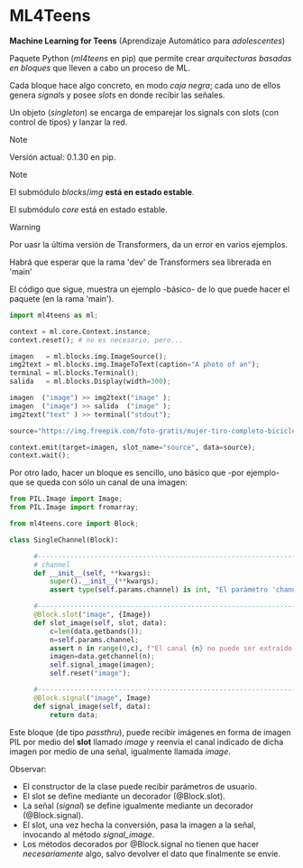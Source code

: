 # ML4Teens

**Machine Learning for Teens** (Aprendizaje Automático para *adolescentes*)

Paquete Python (*ml4teens* en pip) que permite crear *arquitecturas basadas en bloques* que lleven a cabo un proceso de ML.

Cada bloque hace algo concreto, en modo *caja negra*; cada uno de ellos genera *signal*s y posee *slot*s en donde recibir las señales.

Un objeto (*singleton*) se encarga de emparejar los signals con slots (con control de tipos) y lanzar la red.

>[!NOTE]
>Versión actual: 0.1.30 en pip.

>[!NOTE]
>El submódulo *blocks*/*img* **está en estado estable**.
>
>El submódulo *core* está en estado estable.

>[!WARNING]
>Por uasr la última versión de Transformers, da un error en varios ejemplos.
>
>Habrá que esperar que la rama 'dev' de Transformers sea librerada en 'main'

El código que sigue, muestra un ejemplo -básico- de lo que puede hacer el paquete (en la rama 'main').


```python
import ml4teens as ml;

context = ml.core.Context.instance;
context.reset(); # no es necesario, pero...

imagen   = ml.blocks.img.ImageSource();
img2text = ml.blocks.img.ImageToText(caption="A photo of an");
terminal = ml.blocks.Terminal();
salida   = ml.blocks.Display(width=300);

imagen  ("image") >> img2text("image" );
imagen  ("image") >> salida  ("image" );
img2text("text" ) >> terminal("stdout");

source="https://img.freepik.com/foto-gratis/mujer-tiro-completo-bicicleta-al-aire-libre_23-2149413735.jpg?w=1380&t=st=1704297833~exp=1704298433~hmac=433c68f72fc841cbb094d598521f8b72dad100a383f59b39de5f490cce7c7b99";

context.emit(target=imagen, slot_name="source", data=source);
context.wait();
```

Por otro lado, hacer un bloque es sencillo, uno básico que -por ejemplo- que se queda con sólo un canal de una imagen:

```python
from PIL.Image import Image;
from PIL.Image import fromarray;

from ml4teens.core import Block;

class SingleChannel(Block):

      #-------------------------------------------------------------------------
      # channel
      def __init__(self, **kwargs):
          super().__init__(**kwargs);
          assert type(self.params.channel) is int, "El parámetro 'channel' debe ser el número del canal (0, ...)";

      #------------------------------------------------------------------------- slots
      @Block.slot("image", {Image})
      def slot_image(self, slot, data):
          c=len(data.getbands());
          n=self.params.channel;
          assert n in range(0,c), f"El canal {n} no puede ser extraído de una imagen de {c} canales (recuerda: empieza a contar en 0)";
          imagen=data.getchannel(n);
          self.signal_image(imagen);
          self.reset("image");

      #------------------------------------------------------------------------- signals
      @Block.signal("image", Image)
      def signal_image(self, data):
          return data;
```

Este bloque (de tipo *passthru*), puede recibir imágenes en forma de imagen
PIL por medio del **slot** llamado *image* y reenvía el canal indicado de
dicha imagen por medio de una señal, igualmente llamada *image*.

Observar:
* El constructor de la clase puede recibir parámetros de usuario.
* El slot se define mediante un decorador (@Block.slot).
* La señal (*signal*) se define igualmente mediante un decorador (@Block.signal).
* El slot, una vez hecha la conversión, pasa la imagen a la señal, invocando al método *signal_image*.
* Los métodos decorados por @Block.signal no tienen que hacer *necesariamente* algo, salvo devolver el dato que finalmente se envíe.
